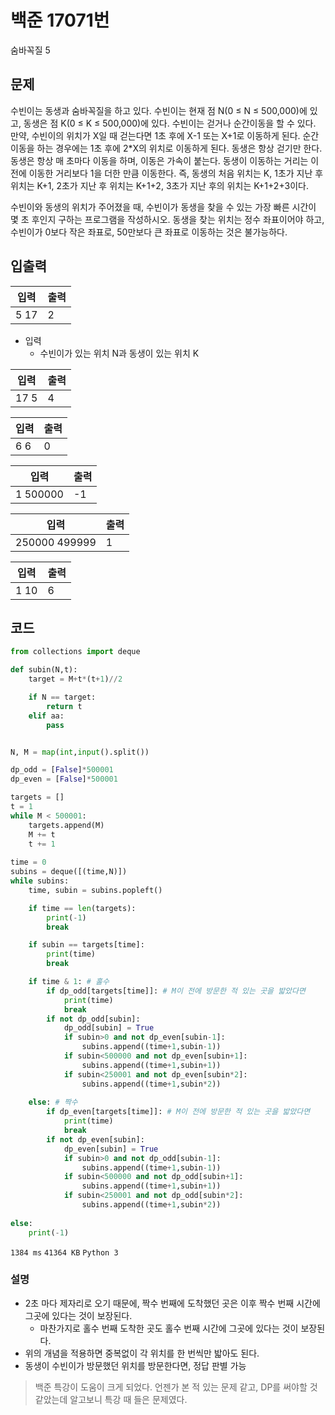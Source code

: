 # 백준 17071번

숨바꼭질 5

## 문제

수빈이는 동생과 숨바꼭질을 하고 있다. 수빈이는 현재 점 N(0 ≤ N ≤ 500,000)에 있고, 동생은 점 K(0 ≤ K ≤ 500,000)에 있다. 수빈이는 걷거나 순간이동을 할 수 있다. 만약, 수빈이의 위치가 X일 때 걷는다면 1초 후에 X-1 또는 X+1로 이동하게 된다. 순간이동을 하는 경우에는 1초 후에 2*X의 위치로 이동하게 된다. 동생은 항상 걷기만 한다. 동생은 항상 매 초마다 이동을 하며, 이동은 가속이 붙는다. 동생이 이동하는 거리는 이전에 이동한 거리보다 1을 더한 만큼 이동한다. 즉, 동생의 처음 위치는 K, 1초가 지난 후 위치는 K+1, 2초가 지난 후 위치는 K+1+2, 3초가 지난 후의 위치는 K+1+2+3이다.

수빈이와 동생의 위치가 주어졌을 때, 수빈이가 동생을 찾을 수 있는 가장 빠른 시간이 몇 초 후인지 구하는 프로그램을 작성하시오. 동생을 찾는 위치는 정수 좌표이어야 하고, 수빈이가 0보다 작은 좌표로, 50만보다 큰 좌표로 이동하는 것은 불가능하다.



## 입출력

| 입력 | 출력 |
| ---- | ---- |
| 5 17 | 2    |

- 입력
  - 수빈이가 있는 위치 N과 동생이 있는 위치 K
  
  


| 입력 | 출력 |
| ---- | ---- |
| 17 5 | 4    |




| 입력 | 출력 |
| ---- | ---- |
| 6 6  | 0    |




| 입력     | 출력 |
| -------- | ---- |
| 1 500000 | -1   |




| 입력          | 출력 |
| ------------- | ---- |
| 250000 499999 | 1    |




| 입력 | 출력 |
| ---- | ---- |
| 1 10 | 6    |



## 코드

```python
from collections import deque

def subin(N,t):
    target = M+t*(t+1)//2

    if N == target:
        return t
    elif aa:
        pass


N, M = map(int,input().split())

dp_odd = [False]*500001
dp_even = [False]*500001

targets = []
t = 1
while M < 500001:
    targets.append(M)
    M += t
    t += 1
    
time = 0
subins = deque([(time,N)])
while subins:
    time, subin = subins.popleft()

    if time == len(targets):
        print(-1)
        break

    if subin == targets[time]:
        print(time)
        break

    if time & 1: # 홀수
        if dp_odd[targets[time]]: # M이 전에 방문한 적 있는 곳을 밟았다면
            print(time)
            break
        if not dp_odd[subin]:
            dp_odd[subin] = True
            if subin>0 and not dp_even[subin-1]:
                subins.append((time+1,subin-1))
            if subin<500000 and not dp_even[subin+1]:
                subins.append((time+1,subin+1))
            if subin<250001 and not dp_even[subin*2]:
                subins.append((time+1,subin*2))
    
    else: # 짝수
        if dp_even[targets[time]]: # M이 전에 방문한 적 있는 곳을 밟았다면
            print(time)
            break
        if not dp_even[subin]:
            dp_even[subin] = True
            if subin>0 and not dp_odd[subin-1]:
                subins.append((time+1,subin-1))
            if subin<500000 and not dp_odd[subin+1]:
                subins.append((time+1,subin+1))
            if subin<250001 and not dp_odd[subin*2]:
                subins.append((time+1,subin*2))
    
else:
    print(-1)
```

`1384 ms` `41364 KB` `Python 3`



### 설명

- 2초 마다 제자리로 오기 때문에, 짝수 번째에 도착했던 곳은 이후 짝수 번째 시간에 그곳에 있다는 것이 보장된다.
  - 마찬가지로 홀수 번째 도착한 곳도 홀수 번째 시간에 그곳에 있다는 것이 보장된다.
- 위의 개념을 적용하면 중복없이 각 위치를 한 번씩만 밟아도 된다.
- 동생이 수빈이가 방문했던 위치를 방문한다면, 정답 판별 가능



> 백준 특강이 도움이 크게 되었다. 언젠가 본 적 있는 문제 같고, DP를 써야할 것 같았는데 알고보니 특강 때 들은 문제였다.